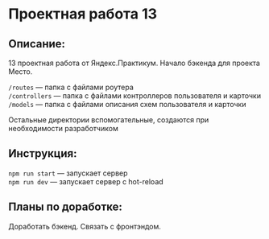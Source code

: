 # **Проектная работа 13**

## **Описание:**
13 проектная работа от Яндекс.Практикум. Начало бэкенда для проекта Место.

`/routes` — папка с файлами роутера  
`/controllers` — папка с файлами контроллеров пользователя и карточки   
`/models` — папка с файлами описания схем пользователя и карточки  
  
Остальные директории вспомогательные, создаются при необходимости разработчиком

## **Инструкция:**
`npm run start` — запускает сервер   
`npm run dev` — запускает сервер с hot-reload

## **Планы по доработке:**
Доработать бэкенд. Связать с фронтэндом.
